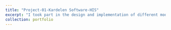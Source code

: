 ```yaml
---
title: "Project-01-Kardelen Software-HIS"
excerpt: "I took part in the design and implementation of different modules in the Hospital Information Systems project. (2008-2010)"
collection: portfolio
---
```


 